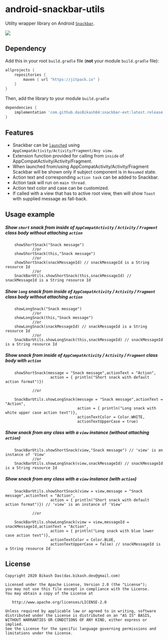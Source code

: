 # android-snackbar-utils

Utility wrapper library on Android [`Snackbar`](https://developer.android.com/reference/com/google/android/material/snackbar/Snackbar).


[![](https://jitpack.io/v/dasBikash84/snackbar-ext.svg)](https://jitpack.io/#dasBikash84/snackbar-ext)

## Dependency

Add this in your root `build.gradle` file (**not** your module `build.gradle` file):

```gradle
allprojects {
	repositories {
        maven { url "https://jitpack.io" }
    }
}
```

Then, add the library to your module `build.gradle`
```gradle
dependencies {
    implementation 'com.github.dasBikash84:snackbar-ext:latest.release.here'
}
```

## Features
- Snackbar can be [`launched`](https://github.com/dasBikash84/snackbar-ext/blob/master/snackbar-utils/src/main/java/com/dasbikash/android_snackbar_utils/SnackBarUtils.kt) using `AppCompatActivity/Activity/Fragment/Any view`.
- Extension function provided for calling from `inside` of AppCompatActivity/Activity/Fragment.
- When launched from/using AppCompatActivity/Activity/Fragment Scackbar will be shown only if subject component is in `Resumed` state.
- Action text and corresponding `action task` can be added to Snackbar.
- Action task will run on `main thread`.
- Action text color and case can be customized.
- If called with a view that has to active root view, then will show `Toast` with supplied message as fall-back.

## Usage example

##### Show `short` snack from inside of `AppCompatActivity` / `Activity` / `Fragment` class body without attaching `action`
```
    showShortSnack("Snack message")
    		//or
    showShortSnack(this,"Snack message")
    		//or
    showShortSnack(snackMessageId) // snackMessageId is a String resource Id
    		//or
    SnackBarUtils.showShortSnack(this,snackMessageId) // snackMessageId is a String resource Id 
```

##### Show `long` snack from inside of `AppCompatActivity` / `Activity` / `Fragment` class body without attaching `action`
```
    showLongSnack("Snack message")
    		//or
    showLongSnack(this,"Snack message")
    		//or
    showLongSnack(snackMessageId) // snackMessageId is a String resource Id
    		//or
    SnackBarUtils.showLongSnack(this,snackMessageId) // snackMessageId is a String resource Id
```
##### Show snack from inside of `AppCompatActivity` / `Activity` / `Fragment` class body with `action`
```
    showShortSnack(message = "Snack message",actionText = "Action",
                    action = { println("Short snack with default action format")})
        
    		//or
		
    SnackBarUtils.showLongSnack(message = "Snack message",actionText = "Action",
                                action = { println("Long snack with white upper case action text")},
                                actionTextColor = Color.WHITE,
                                actionTextUpperCase = true)
```

##### Show snack from any class with a `view` instance (without attaching `action`)
```
    SnackBarUtils.showShortSnack(view,"Snack message") // 'view' is an instance of 'View'
    		//or
    SnackBarUtils.showLongSnack(view,snackMessageId) // snackMessageId is a String resource Id
```
##### Show snack from any class with a `view` instance (with `action`)
```
    SnackBarUtils.showShortSnack(view = view,message = "Snack message",actionText = "Action",
                    action = { println("Short snack with default action format")}) // 'view' is an instance of 'View'
                    
    		//or
		
    SnackBarUtils.showLongSnack(view = view,messageId = snackMessageId,actionText = "Action",
                    action = { println("Long snack with blue lower case action text")},
                    actionTextColor = Color.BLUE,
                    actionTextUpperCase = false) // snackMessageId is a String resource Id
```

License
--------

    Copyright 2020 Bikash Das(das.bikash.dev@gmail.com)

    Licensed under the Apache License, Version 2.0 (the "License");
    you may not use this file except in compliance with the License.
    You may obtain a copy of the License at

       http://www.apache.org/licenses/LICENSE-2.0

    Unless required by applicable law or agreed to in writing, software
    distributed under the License is distributed on an "AS IS" BASIS,
    WITHOUT WARRANTIES OR CONDITIONS OF ANY KIND, either express or implied.
    See the License for the specific language governing permissions and
    limitations under the License.
